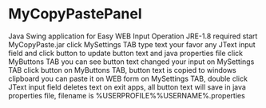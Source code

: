 # MyCopyPastePanel
Java Swing application for Easy WEB Input Operation
JRE-1.8 required
start MyCopyPaste.jar
click MySettings TAB
type text your favor any JText input field and click button to update button text and java properties file
click MyButtons TAB
you can see button text changed your input on MySettings TAB
click button on MyButtons TAB, button text is copied to windows clipboard
you can paste it on WEB form
on MySettings TAB, double click JText input field deletes text
on exit apps, all button text will save in java properties file, filename is %USERPROFILE%\%USERNAME%.properties
